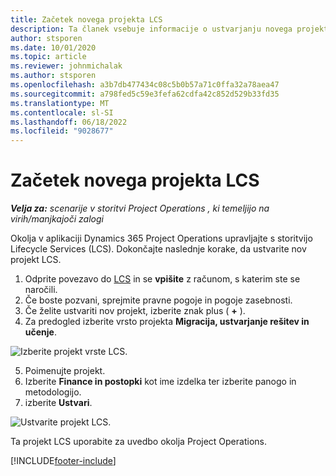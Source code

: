 ```yaml
---
title: Začetek novega projekta LCS
description: Ta članek vsebuje informacije o ustvarjanju novega projekta LCS v okolju storitve Project Operations.
author: stsporen
ms.date: 10/01/2020
ms.topic: article
ms.reviewer: johnmichalak
ms.author: stsporen
ms.openlocfilehash: a3b7db477434c08c5b0b57a71c0ffa32a78aea47
ms.sourcegitcommit: a798fed5c59e3fefa62cdfa42c852d529b33fd35
ms.translationtype: MT
ms.contentlocale: sl-SI
ms.lasthandoff: 06/18/2022
ms.locfileid: "9028677"
---
```

# <a name="start-a-new-lcs-project"></a>Začetek novega projekta LCS

_**Velja za:** scenarije v storitvi Project Operations , ki temeljijo na virih/manjkajoči zalogi_

Okolja v aplikaciji Dynamics 365 Project Operations upravljajte s storitvijo Lifecycle Services (LCS). Dokončajte naslednje korake, da ustvarite nov projekt LCS.

1. Odprite povezavo do [LCS](https://lcs.dynamics.com/Logon/Index) in se **vpišite** z računom, s katerim ste se naročili.
2. Če boste pozvani, sprejmite pravne pogoje in pogoje zasebnosti.
3. Če želite ustvariti nov projekt, izberite znak plus ( **+** ).
4. Za predogled izberite vrsto projekta **Migracija, ustvarjanje rešitev in učenje**.

  ![Izberite projekt vrste LCS.](./media/create-lcs-1.png)

5. Poimenujte projekt. 
6. Izberite **Finance in postopki** kot ime izdelka ter izberite panogo in metodologijo. 
7. izberite **Ustvari**.

![Ustvarite projekt LCS.](./media/create-lcs-2.png)

Ta projekt LCS uporabite za uvedbo okolja Project Operations.



[!INCLUDE[footer-include](../includes/footer-banner.md)]